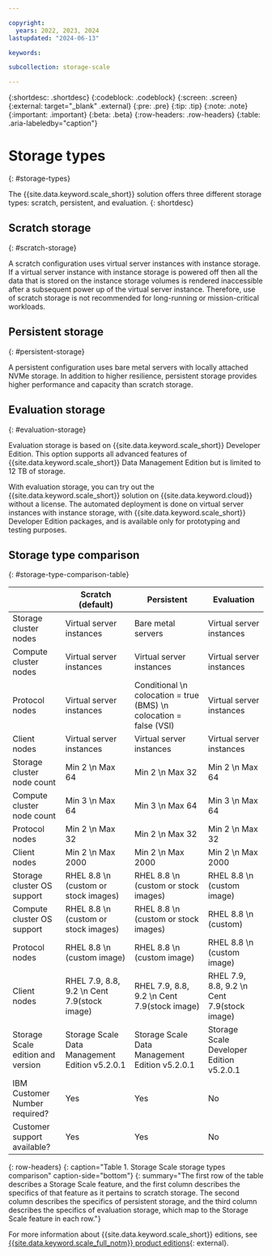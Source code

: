 ```yaml
---

copyright:
  years: 2022, 2023, 2024
lastupdated: "2024-06-13"

keywords: 

subcollection: storage-scale

---
```


{:shortdesc: .shortdesc}
{:codeblock: .codeblock}
{:screen: .screen}
{:external: target="_blank" .external}
{:pre: .pre}
{:tip: .tip}
{:note: .note}
{:important: .important}
{:beta: .beta}
{:row-headers: .row-headers}
{:table: .aria-labeledby="caption"}

# Storage types
{: #storage-types}

The {{site.data.keyword.scale_short}} solution offers three different storage types: scratch, persistent, and evaluation. 
{: shortdesc}

## Scratch storage
{: #scratch-storage}

A scratch configuration uses virtual server instances with instance storage. If a virtual server instance with instance storage is powered off then all the data that is stored on the instance storage volumes is rendered inaccessible after a subsequent power up of the virtual server instance. Therefore, use of scratch storage is not recommended for long-running or mission-critical workloads.

## Persistent storage
{: #persistent-storage}

A persistent configuration uses bare metal servers with locally attached NVMe storage. In addition to higher resilience, persistent storage provides higher performance and capacity than scratch storage.

## Evaluation storage
{: #evaluation-storage}

Evaluation storage is based on {{site.data.keyword.scale_short}} Developer Edition. This option supports all advanced features of {{site.data.keyword.scale_short}} Data Management Edition but is limited to 12 TB of storage.

With evaluation storage, you can try out the {{site.data.keyword.scale_short}} solution on {{site.data.keyword.cloud}} without a license. The automated deployment is done on virtual server instances with instance storage, with {{site.data.keyword.scale_short}} Developer Edition packages, and is available only for prototyping and testing purposes.

## Storage type comparison
{: #storage-type-comparison-table}

|      | Scratch (default) | Persistent | Evaluation |
| ---- | ----------------- | ---------- | ---------- |
| Storage cluster nodes | Virtual server instances | Bare metal servers | Virtual server instances |
| Compute cluster nodes | Virtual server instances | Virtual server instances | Virtual server instances |
| Protocol nodes | Virtual server instances | Conditional  \n colocation = true (BMS)  \n colocation = false (VSI) | Virtual server instances |
| Client nodes | Virtual server instances | Virtual server instances | Virtual server instances |
| Storage cluster node count | Min 2  \n Max 64 | Min 2  \n Max 32 | Min 2  \n Max 64 |
| Compute cluster node count | Min 3  \n Max 64 | Min 3  \n Max 64 | Min 3  \n Max 64 |
| Protocol nodes | Min 2  \n Max 32 | Min 2  \n Max 32 | Min 2  \n Max 32 |
| Client nodes | Min 2  \n Max 2000 | Min 2  \n Max 2000 | Min 2  \n Max 2000 |
| Storage cluster OS support | RHEL 8.8  \n (custom or stock images) | RHEL 8.8  \n (custom or stock images) | RHEL 8.8  \n (custom image) |
| Compute cluster OS support | RHEL 8.8  \n (custom or stock images) | RHEL  8.8  \n (custom or stock images) | RHEL 8.8  \n (custom) |
| Protocol nodes | RHEL 8.8  \n (custom image) | RHEL 8.8  \n (custom image) | RHEL 8.8  \n (custom image) |
| Client nodes | RHEL 7.9, 8.8, 9.2  \n Cent 7.9(stock image) | RHEL 7.9, 8.8, 9.2  \n Cent 7.9(stock image) | RHEL 7.9, 8.8, 9.2  \n Cent 7.9(stock image) |
| Storage Scale edition and version | Storage Scale Data Management Edition v5.2.0.1 | Storage Scale Data Management Edition v5.2.0.1 | Storage Scale Developer Edition v5.2.0.1 |
| IBM Customer Number required? | Yes | Yes | No |
| Customer support available? | Yes | Yes | No |
{: row-headers}
{: caption="Table 1. Storage Scale storage types comparison" caption-side="bottom"}
{: summary="The first row of the table describes a Storage Scale feature, and the first column describes the specifics of that feature as it pertains to scratch storage. The second column describes the specifics of persistent storage, and the third column describes the specifics of evaluation storage, which map to the Storage Scale feature in each row."}

For more information about {{site.data.keyword.scale_short}} editions, see [{{site.data.keyword.scale_full_notm}} product editions](https://www.ibm.com/docs/en/spectrum-scale/5.1.5?topic=overview-spectrum-scale-product-editions){: external}.
